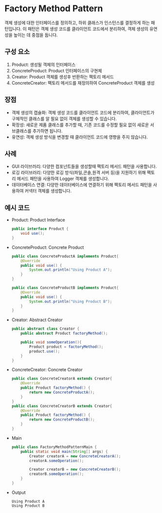 # Factory Method Pattern
객체 생성에 대한 인터페이스를 정의하고, 하위 클래스가 인스턴스를 결정하게 하는 패턴입니다. 
이 패턴은 객체 생성 코드를 클라이언트 코드에서 분리하여, 객체 생성의 유연성을 높이는 데 중점을 둡니다.

## 구성 요소
1. Product: 생성될 객체의 인터페이스
2. ConcreteProduct: Product 인터페이스의 구현체
3. Creator: Product 객체를 생성후 반환하는 팩토리 메서드
4. ConcreteCreator: 팩토리 메서드를 재정의하여 ConcreteProduct 객체를 생성

## 장점
* 객체 생성의 캡슐화: 객체 생성 코드를 클라이언트 코드에 분리하여, 클라이언트가 구체적인 클래스를 알 필요 없이 객체를 생성할 수 있습니다.
* 확장성: 새로운 제품 클래스를 추가할 때, 기존 코드를 수정할 필요 없이 새로운 서브클래스를 추가하면 됩니다.
* 유연성: 객체 생성 방식을 변경할 때 클라이언트 코드에 영향을 주지 않습니다.

## 사례
* GUI 라이브러리: 다양한 컴포넌트들을 생성할때 팩토리 메서드 패턴을 사용합니다.
* 로깅 라이브러리: 다양한 로깅 방식(파일,콘솔,원격 서버 등)을 지원하기 위해 팩토리 메서드 패턴을 사용하여 Logger 객체를 생성합니다.
* 데이터베이스 연결: 다양한 데이터베이스에 연결하기 위해 팩토리 메서드 패턴을 사용하여 커넥터 객체를 생성합니다.

## 예시 코드
* Product: Product Interface
    ```java
    public interface Product {
        void use();
    }
    ```
  
* ConcreteProduct: Concrete Product
    ```java
    public class ConcreteProductA implements Product{
        @Override
        public void use() {
            System.out.println("Using Product A");
        }
    }
    
    public class ConcreteProductB implements Product{
        @Override
        public void use() {
            System.out.println("Using Product B");
        }
    }
    ```
  
* Creator: Abstract Creator 
    ```java
    public abstract class Creator {
        public abstract Product factoryMethod();
    
        public void someOperation(){
            Product product = factoryMethod();
            product.use();
        }
    }
    ```
  
* ConcreteCreator: Concrete Creator
    ```java
    public class ConcreteCreatorA extends Creator{
        @Override
        public Product factoryMethod() {
            return new ConcreteProductA();
        }
    }
    public class ConcreteCreatorB extends Creator{
        @Override
        public Product factoryMethod() {
            return new ConcreteProductB();
        }
    }
    ```
  
* Main
    ```java
    public class FactoryMethodPatternMain {
        public static void main(String[] args) {
            Creator creatorA = new ConcreteCreatorA();
            creatorA.someOperation();
    
            Creator creatorB = new ConcreteCreatorB();
            creatorB.someOperation();
        }
    }
    ```
  
* Output
    ```shell
    Using Product A
    Using Product B
    ```
